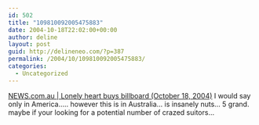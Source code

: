 ```yaml
---
id: 502
title: "109810092005475883"
date: 2004-10-18T22:02:00+00:00
author: deline
layout: post
guid: http://delineneo.com/?p=387
permalink: /2004/10/109810092005475883/
categories:
  - Uncategorized
---
```

[NEWS.com.au | Lonely heart buys billboard (October 18, 2004)](http://www.news.com.au/common/story_page/0,4057,11106487%255E13780,00.html) I would say only in America&#8230;.. however this is in Australia&#8230; is insanely nuts&#8230; 5 grand. maybe if your looking for a potential number of crazed suitors&#8230;
